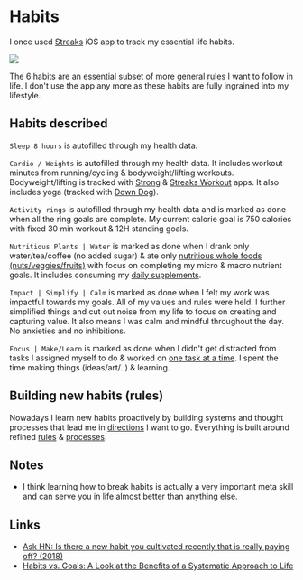 # Habits

I once used [Streaks](https://streaksapp.com) iOS app to track my essential life habits.

![](https://i.imgur.com/SvGbgFs.jpg)

The 6 habits are an essential subset of more general [rules](rules.md) I want to follow in life. I don't use the app any more as these habits are fully ingrained into my lifestyle.

## Habits described

`Sleep 8 hours` is autofilled through my health data.

`Cardio / Weights` is autofilled through my health data. It includes workout minutes from running/cycling & bodyweight/lifting workouts. Bodyweight/lifting is tracked with [Strong](https://strong.app) & [Streaks Workout](https://streaksworkout.com) apps. It also includes yoga (tracked with [Down Dog](https://www.downdogapp.com)).

`Activity rings` is autofilled through my health data and is marked as done when all the ring goals are complete. My current calorie goal is 750 calories with fixed 30 min workout & 12H standing goals.

`Nutritious Plants | Water` is marked as done when I drank only water/tea/coffee (no added sugar) & ate only [nutritious whole foods (nuts/veggies/fruits)](../health/nutrition/foods.md) with focus on completing my micro & macro nutrient goals. It includes consuming my [daily supplements](../health/nutrition/supplements.md).

`Impact | Simplify | Calm` is marked as done when I felt my work was impactful towards my goals. All of my values and rules were held. I further simplified things and cut out noise from my life to focus on creating and capturing value. It also means I was calm and mindful throughout the day. No anxieties and no inhibitions.

`Focus | Make/Learn` is marked as done when I didn't get distracted from tasks I assigned myself to do & worked on [one task at a time](../research/solving-problems.md). I spent the time making things (ideas/art/..) & learning.

## Building new habits (rules)

Nowadays I learn new habits proactively by building systems and thought processes that lead me in [directions](../focusing/themes.md) I want to go. Everything is built around refined [rules](../focusing/rules.md) & [processes](../focusing/processes.md).

## Notes

- I think learning how to break habits is actually a very important meta skill and can serve you in life almost better than anything else.

## Links

- [Ask HN: Is there a new habit you cultivated recently that is really paying off? (2018)](https://news.ycombinator.com/item?id=17291127)
- [Habits vs. Goals: A Look at the Benefits of a Systematic Approach to Life](https://fs.blog/2017/06/habits-vs-goals/)
